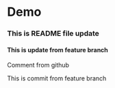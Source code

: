 # Demo

### This is README file update

#### This is update from feature branch

Comment from github

This is commit from feature branch
